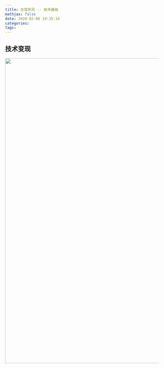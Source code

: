 ```yaml
---
title: 左耳听风 -- 技术基础
mathjax: false
date: 2020-02-06 19:35:14
categories:
tags:
---
```


## 技术变现
<img src="https://left-ear-1253868755.cos.ap-nanjing.myqcloud.com/left-ear-technical-foundation-liquidity.png" width=1000/>

<!-- more -->

